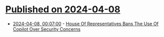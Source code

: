 # [Published on 2024-04-08](index.md)

* [2024-04-08, 00:07:00](https://soylentnews.org/article.pl?sid=24/04/07/0218240&from=rss) - [House Of Representatives Bans The Use Of Copilot Over Security Concerns](https://soylentnews.org/article.pl?sid=24/04/07/0218240&from=rss)
